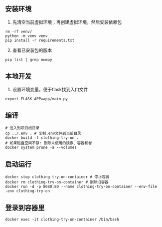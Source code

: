 ## 安装环境
1. 先清空当前虚拟环境；再创建虚拟环境，然后安装依赖包
```shell
rm -rf venv/
python -m venv venv
pip install -r requirements.txt
```
2. 查看已安装包的版本
```shell
pip list | grep numpy
```

## 本地开发
1. 设置环境变量，便于flask找到入口文件
```shell
export FLASK_APP=app/main.py
```

## 编译
```shell
# 进入到项目根目录
cp ../.env . # 复制.env文件到当前目录
docker build -t clothing-try-on .
# 如果磁盘空间不够: 删除未使用的镜像、容器和卷
docker system prune -a --volumes
```



## 启动运行
```shell
docker stop clothing-try-on-container # 停止容器
docker rm clothing-try-on-container # 删除旧容器
docker run -d -p 8080:80 --name clothing-try-on-container --env-file .env clothing-try-on
```

## 登录到容器里
```shell
docker exec -it clothing-try-on-container /bin/bash
```

